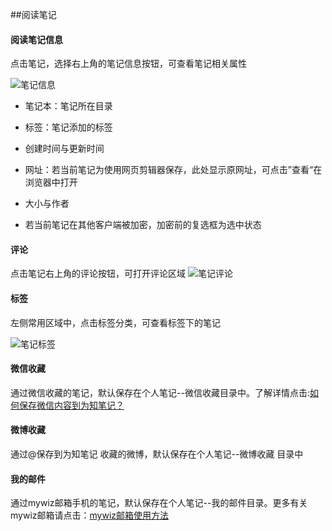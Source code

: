 ##阅读笔记
#### 阅读笔记信息

点击笔记，选择右上角的笔记信息按钮，可查看笔记相关属性

![笔记信息](scan-info.png)

 * 笔记本：笔记所在目录

 * 标签：笔记添加的标签

 * 创建时间与更新时间

 * 网址：若当前笔记为使用网页剪辑器保存，此处显示原网址，可点击”查看“在浏览器中打开

 * 大小与作者

 * 若当前笔记在其他客户端被加密，加密前的复选框为选中状态



#### 评论

点击笔记右上角的评论按钮，可打开评论区域
![笔记评论](scan-comment.png)


#### 标签

左侧常用区域中，点击标签分类，可查看标签下的笔记

![笔记标签](scan-tag.png)

#### 微信收藏

通过微信收藏的笔记，默认保存在个人笔记--微信收藏目录中。了解详情点击:[如何保存微信内容到为知笔记？](http://blog.wiz.cn/wiz-wechat.html)

#### 微博收藏

通过@保存到为知笔记 收藏的微博，默认保存在个人笔记--微博收藏 目录中

#### 我的邮件

通过mywiz邮箱手机的笔记，默认保存在个人笔记--我的邮件目录。更多有关mywiz邮箱请点击：[mywiz邮箱使用方法](http://blog.wiz.cn/wiz-mywiz.html)

